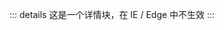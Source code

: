 <!--
 * @Author: Vinton
 * @Date: 2021-11-17 16:51:25
 * @LastEditors: Vinton
 * @LastEditTime: 2021-11-17 17:15:02
 * @Description: file content
-->
::: details
这是一个详情块，在 IE / Edge 中不生效
:::
